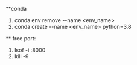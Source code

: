**conda
1) conda env remove --name <env_name>
2) conda create --name <env_name> python=3.8

** free port:
1) lsof -i :8000
2) kill -9 <pid>